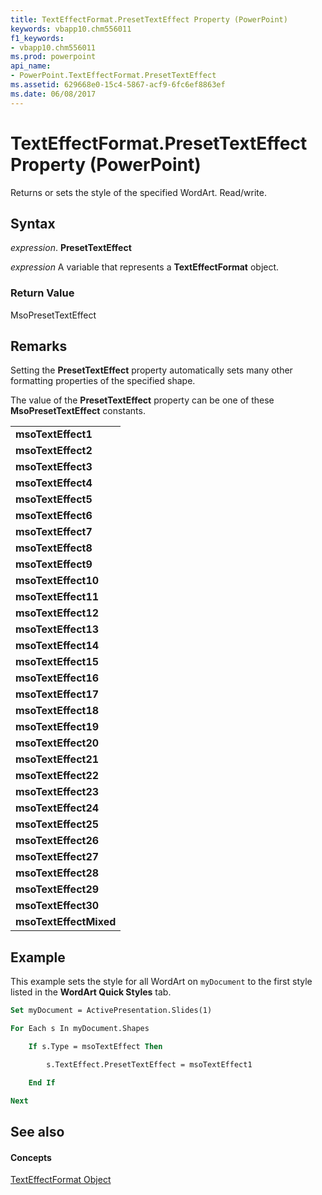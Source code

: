 ```yaml
---
title: TextEffectFormat.PresetTextEffect Property (PowerPoint)
keywords: vbapp10.chm556011
f1_keywords:
- vbapp10.chm556011
ms.prod: powerpoint
api_name:
- PowerPoint.TextEffectFormat.PresetTextEffect
ms.assetid: 629668e0-15c4-5867-acf9-6fc6ef8863ef
ms.date: 06/08/2017
---
```



# TextEffectFormat.PresetTextEffect Property (PowerPoint)

Returns or sets the style of the specified WordArt. Read/write.


## Syntax

 _expression_. **PresetTextEffect**

 _expression_ A variable that represents a **TextEffectFormat** object.


### Return Value

MsoPresetTextEffect


## Remarks

Setting the  **PresetTextEffect** property automatically sets many other formatting properties of the specified shape.

The value of the  **PresetTextEffect** property can be one of these **MsoPresetTextEffect** constants.


||
|:-----|
|**msoTextEffect1**|
|**msoTextEffect2**|
|**msoTextEffect3**|
|**msoTextEffect4**|
|**msoTextEffect5**|
|**msoTextEffect6**|
|**msoTextEffect7**|
|**msoTextEffect8**|
|**msoTextEffect9**|
|**msoTextEffect10**|
|**msoTextEffect11**|
|**msoTextEffect12**|
|**msoTextEffect13**|
|**msoTextEffect14**|
|**msoTextEffect15**|
|**msoTextEffect16**|
|**msoTextEffect17**|
|**msoTextEffect18**|
|**msoTextEffect19**|
|**msoTextEffect20**|
|**msoTextEffect21**|
|**msoTextEffect22**|
|**msoTextEffect23**|
|**msoTextEffect24**|
|**msoTextEffect25**|
|**msoTextEffect26**|
|**msoTextEffect27**|
|**msoTextEffect28**|
|**msoTextEffect29**|
|**msoTextEffect30**|
|**msoTextEffectMixed**|

## Example

This example sets the style for all WordArt on  `myDocument` to the first style listed in the **WordArt Quick Styles** tab.


```vb
Set myDocument = ActivePresentation.Slides(1)

For Each s In myDocument.Shapes

    If s.Type = msoTextEffect Then

        s.TextEffect.PresetTextEffect = msoTextEffect1

    End If

Next
```


## See also


#### Concepts


[TextEffectFormat Object](PowerPoint.TextEffectFormat.md)

